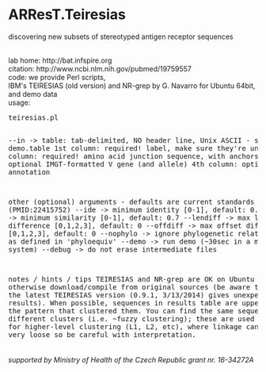 # ARResT.Teiresias
discovering new subsets of stereotyped antigen receptor sequences

</br>
lab home: http://bat.infspire.org</br>
citation: http://www.ncbi.nlm.nih.gov/pubmed/19759557</br>
code: we provide Perl scripts,</br>
IBM's TEIRESIAS (old version) and NR-grep by G. Navarro for Ubuntu 64bit,</br>
and demo data</br>
usage:
<pre>
teiresias.pl

--in        -> table: tab-delimited, NO header line, Unix ASCII - see demo.table
 1st column:  required!  label, make sure they're unique
 2nd column:  required!  amino acid junction sequence, with anchors
 3rd column:  optional   IMGT-formatted V gene (and allele)
 4th column:  optional   annotation

other (optional) arguments - defaults are current standards for CLL (PMID:22415752)
--ide       -> minimum identity [0-1], default: 0.5
--sim       -> minimum similarity [0-1], default: 0.7
--lendiff   -> max length difference [0,1,2,3], default: 0
--offdiff   -> max offset difference [0,1,2,3], default: 0
--nophylo   -> ignore phylogenetic relationships as defined in 'phyloequiv'
--demo      -> run demo (~30sec in a multicore system)
--debug     -> do not erase intermediate files


notes / hints / tips
TEIRESIAS and NR-grep are OK on Ubuntu 64bit, otherwise download/compile from original sources
(be aware though that the latest TEIRESIAS version (0.9.1, 3/13/2014) gives unexpected results).
When possible, sequences in results table are uppercased with the pattern that clustered them.
You can find the same sequence in different clusters (i.e. ~fuzzy clustering);
these are used as linkers for higher-level clustering (L1, L2, etc),
where linkage can actually be very loose so be careful with interpretation.
</pre>

###### supported by Ministry of Health of the Czech Republic grant nr. 16-34272A
